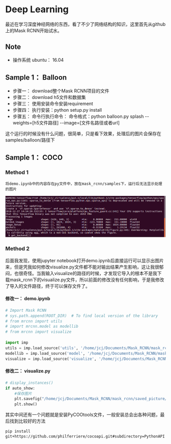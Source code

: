 # Deep Learning
最近在学习深度神经网络的东西，看了不少了网络结构的知识，这里首先从github上的Mask RCNN开始试水。
## Note
* 操作系统 ubuntu： 16.04
## Sample 1： Balloon
* 步骤一： download整个Mask RCNN项目的文件
* 步骤二： download h5文件和数据集
* 步骤三： 使用安装命令安装requirement
* 步骤四： 执行安装：python setup.py install
* 步骤五： 命令行执行命令： 命令格式：python balloon.py splash --weights=[h5文件路径] --image=[文件名路径或者url]<br>

这个运行的时候没有什么问题，很简单，只是看下效果，处理后的图片会保存在samples/balloon/路径下
## Sample 1： COCO
### Method 1
    将demo.ipynb中的内容存在py文件中，放在mask_rcnn/samples下，运行后无法显示处理的图片
    
![](https://github.com/Paisins/Deep-learning/blob/master/Screenshot%20from%202018-12-27%2014-17-46.png)
### Method 2
后面我发现，使用jupyter notebook打开demo.ipynb后直接运行可以显示出图片来，但是凭我如何修改visualize.py文件都不能对输出结果产生影响，这让我很郁闷，也很奇怪。当我输入visualize的路径的时候，才发现它导入的根本不是我下载mask_rcnn下的visualize.py文件，所以前面的修改没有任何影响，于是我修改了导入的文件路径，终于可以保存文件了。
#### 修改一： demo.ipynb
``` python
# Import Mask RCNN
# sys.path.append(ROOT_DIR)  # To find local version of the library
# from mrcnn import utils
# import mrcnn.model as modellib
# from mrcnn import visualize

import imp
utils = imp.load_source('utils', '/home/jcj/Documents/Mask_RCNN/mask_rcnn/mrcnn/utils.py') 
modellib = imp.load_source('model', '/home/jcj/Documents/Mask_RCNN/mask_rcnn/mrcnn/model.py') 
visualize = imp.load_source('visualize', '/home/jcj/Documents/Mask_RCNN/mask_rcnn/mrcnn/visualize.py') 
```
#### 修改二： visualize.py
```python
# display_instances()
if auto_show:
    #保存图片
    plt.savefig("/home/jcj/Documents/Mask_RCNN/mask_rcnn/saved_picture/2.jpg")
    plt.show()
```
其实中间还有一个问题就是安装PyCOOtools文件，一般安装总会出各种问题，最后找到比较好的方法
```
pip install git+https://github.com/philferriere/cocoapi.git#subdirectory=PythonAPI
```

